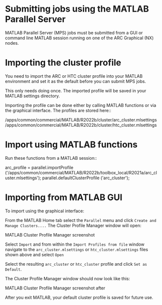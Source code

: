 Submitting jobs using the MATLAB Parallel Server
================================================

MATLAB Parallel Server (MPS) jobs must be submitted from a GUI or command line MATLAB session running on one of the ARC Graphical (NX) nodes. 

Importing the cluster profile
=============================

You need to import the ARC or HTC cluster profile into your MATLAB environment and set it as the default before you can submit MPS jobs. 

This only needs doing once. The imported profile will be saved in your MATLAB settings directory.

Importing the profile can be done either by calling MATLAB functions or via the graphical interface. The profiles are stored here::

  /apps/common/commercial/MATLAB/R2022b/cluster/arc_cluster.mlsettings
  /apps/common/commercial/MATLAB/R2022b/cluster/htc_cluster.mlsettings

Import using MATLAB functions
=============================

Run these functions from a MATLAB session::

   arc_profile = parallel.importProfile ('/apps/common/commercial/MATLAB/R2022b/toolbox_local/R2021a/arc_cluster.mlsettings');
   parallel.defaultClusterProfile ('arc_cluster');

Importing from MATLAB GUI
=========================

To import using the graphical interface:

From the MATLAB Home tab select the ```Parallel``` menu and click ```Create and Manage Clusters....``` The Cluster Profile Manager window will open:


MATLAB Cluster Profile Manager screenshot

Select ```Import``` and from within the ```Import Profiles from file``` window navigate to the ```arc_cluster.mlsettings``` or ```htc_cluster.mlsettings``` files shown
above and select ```Open```

Select the resulting ```arc_cluster``` or ```htc_cluster``` profile and click ```Set as Default```. 

The Cluster Profile Manager window should now look like this: 


MATLAB Cluster Profile Manager screenshot after


After you exit MATLAB, your default cluster profile is saved for future use.
